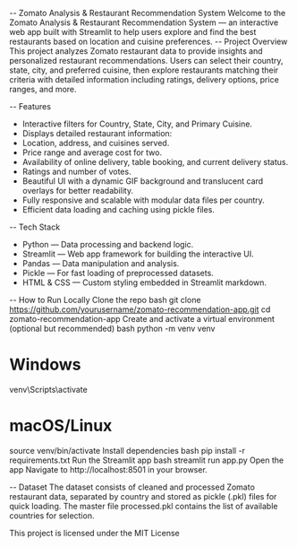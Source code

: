 -- Zomato Analysis & Restaurant Recommendation System
Welcome to the Zomato Analysis & Restaurant Recommendation System — an interactive web app built with Streamlit to help users explore and find the best restaurants based on location and cuisine preferences.
-- Project Overview
This project analyzes Zomato restaurant data to provide insights and personalized restaurant recommendations. Users can select their country, state, city, and preferred cuisine, then explore restaurants matching their criteria with detailed information including ratings, delivery options, price ranges, and more.

-- Features
* Interactive filters for Country, State, City, and Primary Cuisine.
* Displays detailed restaurant information:
* Location, address, and cuisines served.
* Price range and average cost for two.
* Availability of online delivery, table booking, and current delivery status.
* Ratings and number of votes.
* Beautiful UI with a dynamic GIF background and translucent card overlays for better readability.
* Fully responsive and scalable with modular data files per country.
* Efficient data loading and caching using pickle files.

-- Tech Stack
* Python — Data processing and backend logic.
* Streamlit — Web app framework for building the interactive UI.
* Pandas — Data manipulation and analysis.
* Pickle — For fast loading of preprocessed datasets.
* HTML & CSS — Custom styling embedded in Streamlit markdown.


-- How to Run Locally
Clone the repo
bash
git clone https://github.com/yourusername/zomato-recommendation-app.git
cd zomato-recommendation-app
Create and activate a virtual environment (optional but recommended)
bash
python -m venv venv
# Windows
venv\Scripts\activate
# macOS/Linux
source venv/bin/activate
Install dependencies
bash
pip install -r requirements.txt
Run the Streamlit app
bash
streamlit run app.py
Open the app
Navigate to http://localhost:8501 in your browser.

-- Dataset
The dataset consists of cleaned and processed Zomato restaurant data, separated by country and stored as pickle (.pkl) files for quick loading.
The master file processed.pkl contains the list of available countries for selection.

This project is licensed under the MIT License





